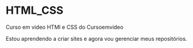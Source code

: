 # HTML_CSS
 Curso em video HTMl e CSS do Cursoemvideo

 Estou aprendendo a criar sites e agora vou gerenciar meus repositórios.
